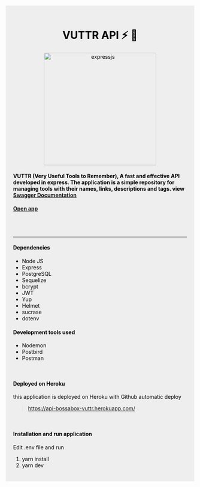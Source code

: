 <div style="color: #000; background: #eee; padding: 20px;">
<center>

# VUTTR API :zap: :hammer:

<img width="300" alt="expressjs" src="https://user-images.githubusercontent.com/46490801/95209252-8ae04180-07c0-11eb-8dc0-92f45c0a8bff.png">

</center>

#### VUTTR (Very Useful Tools to Remember), A fast and effective API developed in express. The application is a simple repository for managing tools with their names, links, descriptions and tags. view [Swagger Documentation](https://app.swaggerhub.com/apis/b2584/vuttr-api/1.0.0)

#### [Open app](https://api-bossabox-vuttr.herokuapp.com/)
<br><br><hr>

#### Dependencies
* Node JS
* Express
* PostgreSQL
* Sequelize
* bcrypt
* JWT
* Yup
* Helmet
* sucrase
* dotenv

#### Development tools used
* Nodemon 
* Postbird
* Postman

<br>

#### Deployed on Heroku

this application is deployed on Heroku with Github automatic deploy

> https://api-bossabox-vuttr.herokuapp.com/


<br>

#### Installation and run application
Edit .env file and run

1. yarn install
2. yarn dev


</div>

